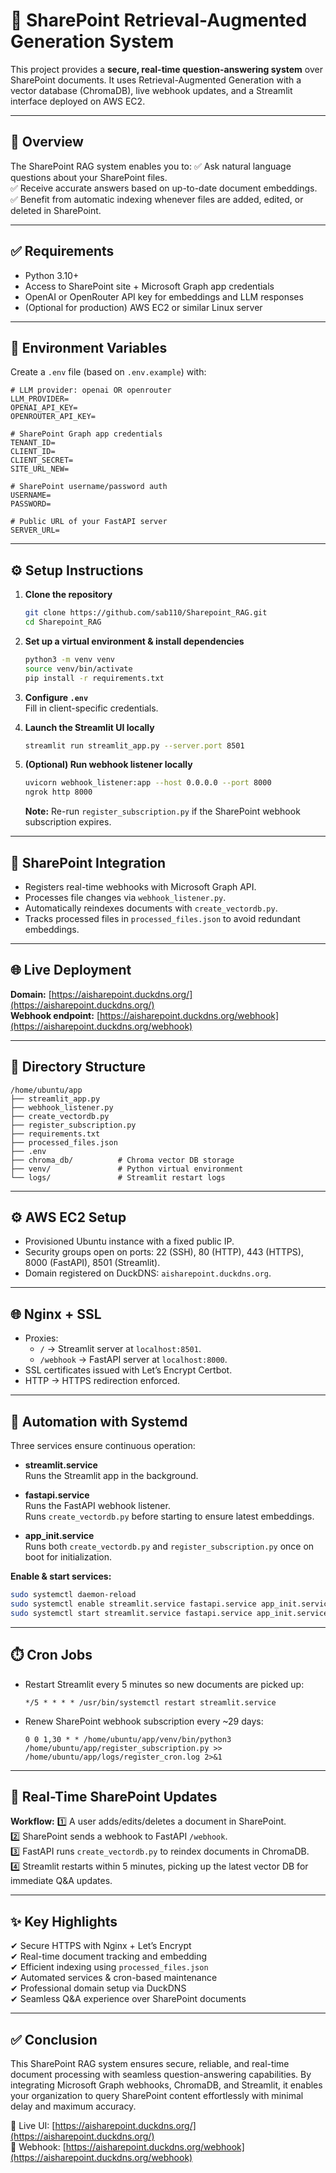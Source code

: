 # 📄 SharePoint Retrieval-Augmented Generation System

This project provides a **secure, real-time question-answering system** over SharePoint documents. It uses Retrieval-Augmented Generation with a vector database (ChromaDB), live webhook updates, and a Streamlit interface deployed on AWS EC2.

---

## 🚀 Overview

The SharePoint RAG system enables you to:
✅ Ask natural language questions about your SharePoint files.  
✅ Receive accurate answers based on up-to-date document embeddings.  
✅ Benefit from automatic indexing whenever files are added, edited, or deleted in SharePoint.

---

## ✅ Requirements

- Python 3.10+
- Access to SharePoint site + Microsoft Graph app credentials
- OpenAI or OpenRouter API key for embeddings and LLM responses
- (Optional for production) AWS EC2 or similar Linux server

---

## 🔐 Environment Variables

Create a `.env` file (based on `.env.example`) with:

```env
# LLM provider: openai OR openrouter
LLM_PROVIDER=
OPENAI_API_KEY=
OPENROUTER_API_KEY=

# SharePoint Graph app credentials
TENANT_ID=
CLIENT_ID=
CLIENT_SECRET=
SITE_URL_NEW=

# SharePoint username/password auth
USERNAME=
PASSWORD=

# Public URL of your FastAPI server
SERVER_URL=
```

---

## ⚙️ Setup Instructions

1. **Clone the repository**
   ```bash
   git clone https://github.com/sab110/Sharepoint_RAG.git
   cd Sharepoint_RAG
   ```

2. **Set up a virtual environment & install dependencies**
   ```bash
   python3 -m venv venv
   source venv/bin/activate
   pip install -r requirements.txt
   ```

3. **Configure `.env`**  
   Fill in client-specific credentials.

4. **Launch the Streamlit UI locally**
   ```bash
   streamlit run streamlit_app.py --server.port 8501
   ```

5. **(Optional) Run webhook listener locally**
   ```bash
   uvicorn webhook_listener:app --host 0.0.0.0 --port 8000
   ngrok http 8000
   ```
   **Note:** Re-run `register_subscription.py` if the SharePoint webhook subscription expires.

---

## 🔗 SharePoint Integration

- Registers real-time webhooks with Microsoft Graph API.
- Processes file changes via `webhook_listener.py`.
- Automatically reindexes documents with `create_vectordb.py`.
- Tracks processed files in `processed_files.json` to avoid redundant embeddings.

---

## 🌐 Live Deployment

**Domain:** [https://aisharepoint.duckdns.org/](https://aisharepoint.duckdns.org/)  
**Webhook endpoint:** [https://aisharepoint.duckdns.org/webhook](https://aisharepoint.duckdns.org/webhook)

---

## 📁 Directory Structure

```
/home/ubuntu/app
├── streamlit_app.py
├── webhook_listener.py
├── create_vectordb.py
├── register_subscription.py
├── requirements.txt
├── processed_files.json
├── .env
├── chroma_db/          # Chroma vector DB storage
├── venv/               # Python virtual environment
└── logs/               # Streamlit restart logs
```

---

## ⚙️ AWS EC2 Setup

- Provisioned Ubuntu instance with a fixed public IP.
- Security groups open on ports: 22 (SSH), 80 (HTTP), 443 (HTTPS), 8000 (FastAPI), 8501 (Streamlit).
- Domain registered on DuckDNS: `aisharepoint.duckdns.org`.

---

## 🌐 Nginx + SSL

- Proxies:
  - `/` → Streamlit server at `localhost:8501`.
  - `/webhook` → FastAPI server at `localhost:8000`.
- SSL certificates issued with Let’s Encrypt Certbot.
- HTTP → HTTPS redirection enforced.

---

## 🔄 Automation with Systemd

Three services ensure continuous operation:

- **streamlit.service**  
  Runs the Streamlit app in the background.

- **fastapi.service**  
  Runs the FastAPI webhook listener.  
  Runs `create_vectordb.py` before starting to ensure latest embeddings.

- **app_init.service**  
  Runs both `create_vectordb.py` and `register_subscription.py` once on boot for initialization.

**Enable & start services:**
```bash
sudo systemctl daemon-reload
sudo systemctl enable streamlit.service fastapi.service app_init.service
sudo systemctl start streamlit.service fastapi.service app_init.service
```

---

## ⏱️ Cron Jobs

- Restart Streamlit every 5 minutes so new documents are picked up:
  ```
  */5 * * * * /usr/bin/systemctl restart streamlit.service
  ```
- Renew SharePoint webhook subscription every ~29 days:
  ```
  0 0 1,30 * * /home/ubuntu/app/venv/bin/python3 /home/ubuntu/app/register_subscription.py >> /home/ubuntu/app/logs/register_cron.log 2>&1
  ```

---

## 🔄 Real-Time SharePoint Updates

**Workflow:**
1️⃣ A user adds/edits/deletes a document in SharePoint.  
2️⃣ SharePoint sends a webhook to FastAPI `/webhook`.  
3️⃣ FastAPI runs `create_vectordb.py` to reindex documents in ChromaDB.  
4️⃣ Streamlit restarts within 5 minutes, picking up the latest vector DB for immediate Q&A updates.

---

## ✨ Key Highlights

✔ Secure HTTPS with Nginx + Let’s Encrypt  
✔ Real-time document tracking and embedding  
✔ Efficient indexing using `processed_files.json`  
✔ Automated services & cron-based maintenance  
✔ Professional domain setup via DuckDNS  
✔ Seamless Q&A experience over SharePoint documents

---

## ✅ Conclusion

This SharePoint RAG system ensures secure, reliable, and real-time document processing with seamless question-answering capabilities. By integrating Microsoft Graph webhooks, ChromaDB, and Streamlit, it enables your organization to query SharePoint content effortlessly with minimal delay and maximum accuracy.

🔗 Live UI: [https://aisharepoint.duckdns.org/](https://aisharepoint.duckdns.org/)  
🔗 Webhook: [https://aisharepoint.duckdns.org/webhook](https://aisharepoint.duckdns.org/webhook)
